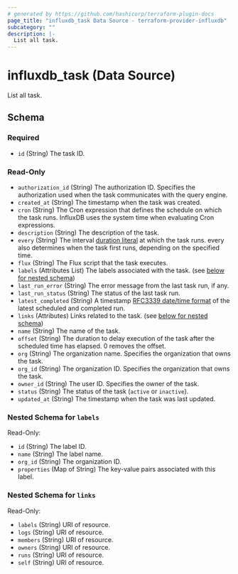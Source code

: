 ```yaml
---
# generated by https://github.com/hashicorp/terraform-plugin-docs
page_title: "influxdb_task Data Source - terraform-provider-influxdb"
subcategory: ""
description: |-
  List all task.
---
```


# influxdb_task (Data Source)

List all task.



<!-- schema generated by tfplugindocs -->
## Schema

### Required

- `id` (String) The task ID.

### Read-Only

- `authorization_id` (String) The authorization ID. Specifies the authorization used when the task communicates with the query engine.
- `created_at` (String) The timestamp when the task was created.
- `cron` (String) The Cron expression that defines the schedule on which the task runs. InfluxDB uses the system time when evaluating Cron expressions.
- `description` (String) The description of the task.
- `every` (String) The interval [duration literal](https://docs.influxdata.com/influxdb/v2/reference/glossary/#rfc3339-timestamp) at which the task runs. every also determines when the task first runs, depending on the specified time.
- `flux` (String) The Flux script that the task executes.
- `labels` (Attributes List) The labels associated with the task. (see [below for nested schema](#nestedatt--labels))
- `last_run_error` (String) The error message from the last task run, if any.
- `last_run_status` (String) The status of the last task run.
- `latest_completed` (String) A timestamp [RFC3339 date/time format](https://docs.influxdata.com/influxdb/v2/reference/glossary/#rfc3339-timestamp) of the latest scheduled and completed run.
- `links` (Attributes) Links related to the task. (see [below for nested schema](#nestedatt--links))
- `name` (String) The name of the task.
- `offset` (String) The duration to delay execution of the task after the scheduled time has elapsed. 0 removes the offset.
- `org` (String) The organization name. Specifies the organization that owns the task.
- `org_id` (String) The organization ID. Specifies the organization that owns the task.
- `owner_id` (String) The user ID. Specifies the owner of the task.
- `status` (String) The status of the task (`active` or `inactive`).
- `updated_at` (String) The timestamp when the task was last updated.

<a id="nestedatt--labels"></a>
### Nested Schema for `labels`

Read-Only:

- `id` (String) The label ID.
- `name` (String) The label name.
- `org_id` (String) The organization ID.
- `properties` (Map of String) The key-value pairs associated with this label.


<a id="nestedatt--links"></a>
### Nested Schema for `links`

Read-Only:

- `labels` (String) URI of resource.
- `logs` (String) URI of resource.
- `members` (String) URI of resource.
- `owners` (String) URI of resource.
- `runs` (String) URI of resource.
- `self` (String) URI of resource.
